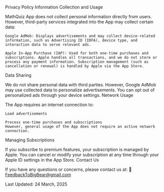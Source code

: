 Privacy Policy
Information Collection and Usage

MathQuiz App does not collect personal information directly from users. However, third-party services integrated into the App may collect certain data:

    Google AdMob: Displays advertisements and may collect device-related information, such as Advertising ID (IDFA), device type, and interaction data to serve relevant ads.

    Apple In-App Purchase (IAP): Used for both one-time purchases and subscriptions. Apple handles all transactions, and we do not store or process any payment information. Subscription management (such as cancellation or renewal) is handled by Apple via the App Store.

Data Sharing

We do not share personal data with third parties. However, Google AdMob may use collected data to personalize advertisements. You can opt out of personalized ads through your device settings.
Network Usage

The App requires an internet connection to:

    Load advertisements

    Process one-time purchases and subscriptions
    However, general usage of the App does not require an active network connection.

Managing Subscriptions

If you subscribe to premium features, your subscription is managed by Apple. You can cancel or modify your subscription at any time through your Apple ID settings in the App Store.
Contact Us

If you have any questions or concerns, please contact us at: 📧 FeedbackToBigBear@gmail.com

Last Updated: 24 March, 2025
